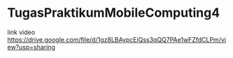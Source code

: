 # TugasPraktikumMobileComputing4
link video 
https://drive.google.com/file/d/1gz8LBAypcEiQss3qQQ7PAe1wFZfdCLPm/view?usp=sharing 

